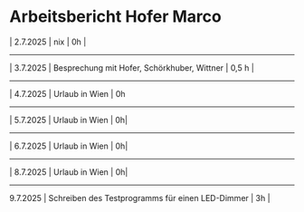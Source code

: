 # Arbeitsbericht Hofer Marco

| 2.7.2025 | nix | 0h |

----

| 3.7.2025 | Besprechung mit Hofer, Schörkhuber, Wittner | 0,5 h |

----

| 4.7.2025 | Urlaub in Wien | 0h

----

| 5.7.2025 | Urlaub in Wien | 0h|

----

| 6.7.2025 | Urlaub in Wien | 0h|

---

| 8.7.2025 | Urlaub in Wien | 0h|

----
9.7.2025 | Schreiben des Testprogramms für einen LED-Dimmer | 3h |
